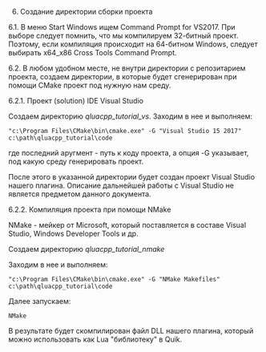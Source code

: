6. Создание директории сборки проекта

6.1. В меню Start Windows ищем Command Prompt for VS2017. При выборе следует помнить, что мы компилируем 32-битный проект. Поэтому, если компиляция происходит на 64-битном Windows, следует выбирать x64_x86 Cross Tools Command Prompt. 

6.2. В любом удобном месте, не внутри директории с репозитарием проекта, создаем директории, в которые будет сгенерирован при помощи CMake проект под нужную нам среду.

6.2.1. Проект (solution)  IDE Visual Studio 

Cоздаем директорию *qluacpp_tutorial_vs*. Заходим в нее и выполняем:
```
"c:\Program Files\CMake\bin\cmake.exe" -G "Visual Studio 15 2017" c:\path\qluacpp_tutorial\code
```
где последний аругмент - путь к коду проекта, а опция -G указывает, под какую среду генерировать проект.

После этого в указанной директории будет создан проект Visual Studio нашего плагина. Описание дальнейшей работы с Visual Studio не является предметом данного документа.

6.2.2. Компиляция проекта при помощи NMake

NMake - мейкер от Microsoft, который поставляется в составе Visual Studio, Windows Developer Tools и др.

Создаем директорию *qluacpp_tutorial_nmake*

Заходим в нее и выполняем:
```
"c:\Program Files\CMake\bin\cmake.exe" -G "NMake Makefiles" c:\path\qluacpp_tutorial\code
```

Далее запускаем:
```
NMake
```
В результате будет скомпилирован файл DLL нашего плагина, который можно использовать как Lua "библиотеку" в Quik.

